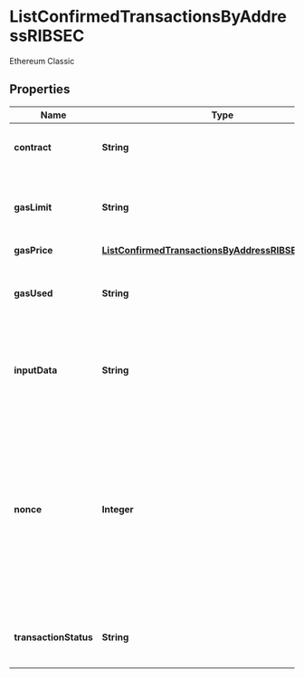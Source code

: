 

# ListConfirmedTransactionsByAddressRIBSEC

Ethereum Classic

## Properties

| Name | Type | Description | Notes |
|------------ | ------------- | ------------- | -------------|
|**contract** | **String** | Represents the specific transaction contract. |  |
|**gasLimit** | **String** | Represents the amount of gas used by this specific transaction alone. |  |
|**gasPrice** | [**ListConfirmedTransactionsByAddressRIBSECGasPrice**](ListConfirmedTransactionsByAddressRIBSECGasPrice.md) |  |  |
|**gasUsed** | **String** | Represents the exact unit of gas that was used for the transaction. |  |
|**inputData** | **String** | Represents additional information that is required for the transaction. |  |
|**nonce** | **Integer** | Represents the sequential running number for an address, starting from 0 for the first transaction. E.g., if the nonce of a transaction is 10, it would be the 11th transaction sent from the sender&#39;s address. |  |
|**transactionStatus** | **String** | String representation of the transaction status |  |



